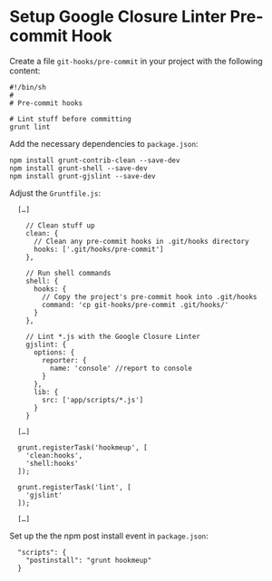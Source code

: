 # Setup Google Closure Linter Pre-commit Hook

Create a file `git-hooks/pre-commit` in your project with the following content:

```
#!/bin/sh
#
# Pre-commit hooks

# Lint stuff before committing
grunt lint
```

Add the necessary dependencies to `package.json`:

```
npm install grunt-contrib-clean --save-dev
npm install grunt-shell --save-dev
npm install grunt-gjslint --save-dev
```

Adjust the `Gruntfile.js`:

```
  […]
  
    // Clean stuff up
    clean: {
      // Clean any pre-commit hooks in .git/hooks directory
      hooks: ['.git/hooks/pre-commit']
    },

    // Run shell commands
    shell: {
      hooks: {
        // Copy the project's pre-commit hook into .git/hooks
        command: 'cp git-hooks/pre-commit .git/hooks/'
      }
    },
 
    // Lint *.js with the Google Closure Linter 
    gjslint: {
      options: {
        reporter: {
          name: 'console' //report to console
        }
      },
      lib: {
        src: ['app/scripts/*.js']
      }
    }
  
  […]
  
  grunt.registerTask('hookmeup', [
    'clean:hooks',
    'shell:hooks'
  ]);
  
  grunt.registerTask('lint', [
    'gjslint'
  ]);
  
  […]
```

Set up the the npm post install event in `package.json`:

```
  "scripts": {
    "postinstall": "grunt hookmeup"
  }
```
